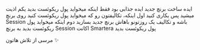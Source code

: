 ایده ساخت برنچ جدید ایده جذابی بود فقط اینکه میخواید پول ریکوئست بدید یکم اذیت میشید
پس یکاری کنید اول اینکه، تکالیفتون رو که میخواید پول ریکوئست کنید روی برنچ Session باشه و تکالیف یک روزتونو باهاش برنچ جدید بسازید
دوم اینکه میخواید پول ریکوئست بدید به برنچ Session اکانت Smartera پول ریکوئست بدید

مرسی از تلاش هاتون ✨
